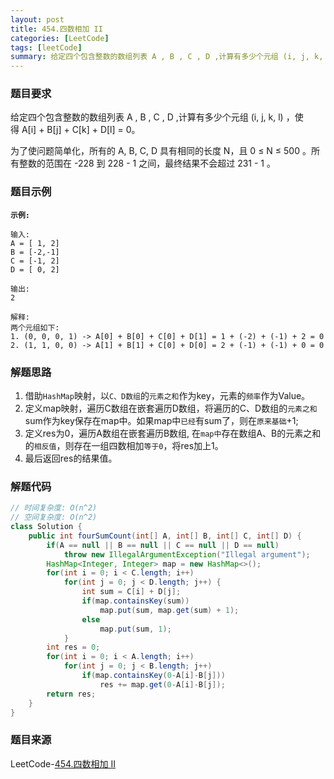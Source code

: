 ```yaml
---
layout: post
title: 454.四数相加 II
categories: [LeetCode]
tags: [leetCode]
summary: 给定四个包含整数的数组列表 A , B , C , D ,计算有多少个元组 (i, j, k, l) ，使得 A[i] + B[j] + C[k] + D[l] = 0
---
```


### 题目要求
给定四个包含整数的数组列表 A , B , C , D ,计算有多少个元组 (i, j, k, l) ，使得 A[i] + B[j] + C[k] + D[l] = 0。

为了使问题简单化，所有的 A, B, C, D 具有相同的长度 N，且 0 ≤ N ≤ 500 。所有整数的范围在 -228 到 228 - 1 之间，最终结果不会超过 231 - 1 。



### 题目示例
**`示例:`** 
```
输入:
A = [ 1, 2]
B = [-2,-1]
C = [-1, 2]
D = [ 0, 2]

输出:
2

解释:
两个元组如下:
1. (0, 0, 0, 1) -> A[0] + B[0] + C[0] + D[1] = 1 + (-2) + (-1) + 2 = 0
2. (1, 1, 0, 0) -> A[1] + B[1] + C[0] + D[0] = 2 + (-1) + (-1) + 0 = 0
```

### 解题思路
1. 借助`HashMap`映射，以`C、D数组`的`元素之和`作为key，元素的`频率`作为Value。
1. 定义map映射，遍历C数组在嵌套遍历D数组，将遍历的C、D数组的`元素之和`sum作为key保存在map中。如果map中`已经`有sum了，则在`原来基础`+1;
1. 定义res为0，遍历A数组在嵌套遍历B数组, 在`map中`存在数组A、B的元素之和的`相反值`，则存在一组四数相加`等于0`，将res加上1。
1. 最后返回res的结果值。

### 解题代码
```java
// 时间复杂度: O(n^2)
// 空间复杂度: O(n^2)
class Solution {
    public int fourSumCount(int[] A, int[] B, int[] C, int[] D) {
        if(A == null || B == null || C == null || D == null)
            throw new IllegalArgumentException("Illegal argument");
        HashMap<Integer, Integer> map = new HashMap<>();
        for(int i = 0; i < C.length; i++)
            for(int j = 0; j < D.length; j++) {
                int sum = C[i] + D[j];
                if(map.containsKey(sum))
                    map.put(sum, map.get(sum) + 1);
                else
                    map.put(sum, 1);
            }
        int res = 0;
        for(int i = 0; i < A.length; i++)
            for(int j = 0; j < B.length; j++)
                if(map.containsKey(0-A[i]-B[j]))
                    res += map.get(0-A[i]-B[j]);
        return res;
    }
}
```

### 题目来源
LeetCode-[454.四数相加 II](https://leetcode-cn.com/problems/4sum-ii/)
